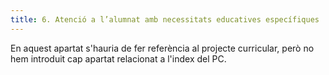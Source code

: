 ```yaml
---
title: 6. Atenció a l’alumnat amb necessitats educatives específiques
---
```


En aquest apartat s'hauria de fer referència  al projecte curricular, però no hem introduit cap apartat relacionat a l'index del PC. 